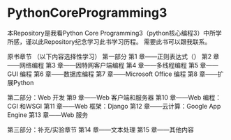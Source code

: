 # PythonCoreProgramming3
本Repository是我看Python Core Programming3（python核心编程3）中所学所感，谨以此Repository纪念学习此书学习历程。
需要此书可以跟我联系。

原书章节
（以下内容选择性学习）
第一部分
第1 章——正则表达式（）
第2 章——网络编程
第3 章——因特网客户端编程
第4 章——多线程编程
第5 章——GUI 编程
第6 章——数据库编程
第7 章——Microsoft Office 编程
第8 章——扩展Python

第二部分：Web 开发
第9 章——Web 客户端和服务器
第10 章——Web 编程：CGI 和WSGI
第11 章——Web 框架：Django
第12 章——云计算：Google App Engine
第13 章——Web 服务

第三部分：补充/实验章节
第14 章——文本处理
第15 章——其他内容

